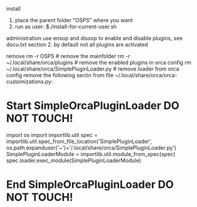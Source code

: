 install
1. place the parent folder "OSPS" where you want
2. run as user:
$./install-for-current-user.sh

administration
use ensop and dissop to enable and disable plugins, see docu.txt section 2.
by default not all plugins are activated

remove
rm -r OSPS # remove the mainfolder
rm -r ~/.local/share/orca/plugins # remove the enabled plugins in orca config
rm ~/.local/share/orca/SimplePluginLoader.py # remove loader from orca config
remove the following sectin from file ~/.local/share/orca/orca-customizations.py:
# Start SimpleOrcaPluginLoader DO NOT TOUCH!
import os
import importlib.util
spec = importlib.util.spec_from_file_location('SimplePluginLoader', os.path.expanduser('~')+'/.local/share/orca/SimplePluginLoader.py')
SimplePluginLoaderModule = importlib.util.module_from_spec(spec)
spec.loader.exec_module(SimplePluginLoaderModule)
# End SimpleOrcaPluginLoader DO NOT TOUCH!


